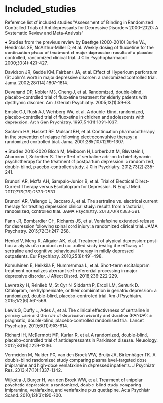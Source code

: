 # Included_studies
Reference list of included studies
"Assessment of Blinding in Randomized Controlled Trials of Antidepressants for Depressive Disorders 2000–2020: A Systematic Review and Meta-Analysis"

♦ Studies from the previous review by Baethge (2000-2010)
Burke WJ, Hendricks SE, McArthur-Miller D, et al. Weekly dosing of fluoxetine for the continuation phase of treatment of major depression: results of a placebo-controlled, randomized clinical trial. J Clin Psychopharmacol. 2000;20(4):423-427.

Davidson JR, Gadde KM, Fairbank JA, et al. Effect of Hypericum perforatum (St John's wort) in major depressive disorder: a randomized controlled trial. Jama. 2002;287(14):1807-1814.

Devanand DP, Nobler MS, Cheng J, et al. Randomized, double-blind, placebo-controlled trial of fluoxetine treatment for elderly patients with dysthymic disorder. Am J Geriatr Psychiatry. 2005;13(1):59-68.

Emslie GJ, Rush AJ, Weinberg WA, et al. A double-blind, randomized, placebo-controlled trial of fluoxetine in children and adolescents with depression. Arch Gen Psychiatry. 1997;54(11):1031-1037.

Sackeim HA, Haskett RF, Mulsant BH, et al. Continuation pharmacotherapy in the prevention of relapse following electroconvulsive therapy: a randomized controlled trial. Jama. 2001;285(10):1299-1307.

♦ Studies 2010-2020
Bloch M, Meiboom H, Lorberblatt M, Bluvstein I, Aharonov I, Schreiber S. The effect of sertraline add-on to brief dynamic psychotherapy for the treatment of postpartum depression: a randomized, double-blind, placebo-controlled study. J Clin Psychiatry. 2012;73(2):235-241.

Brunoni AR, Moffa AH, Sampaio-Junior B, et al. Trial of Electrical Direct-Current Therapy versus Escitalopram for Depression. N Engl J Med. 2017;376(26):2523-2533.

Brunoni AR, Valiengo L, Baccaro A, et al. The sertraline vs. electrical current therapy for treating depression clinical study: results from a factorial, randomized, controlled trial. JAMA Psychiatry. 2013;70(4):383-391.

Fann JR, Bombardier CH, Richards JS, et al. Venlafaxine extended-release for depression following spinal cord injury: a randomized clinical trial. JAMA Psychiatry. 2015;72(3):247-258.

Henkel V, Mergl R, Allgaier AK, et al. Treatment of atypical depression: post-hoc analysis of a randomized controlled study testing the efficacy of sertraline and cognitive behavioural therapy in mildly depressed outpatients. Eur Psychiatry. 2010;25(8):491-498.

Komulainen E, Heikkilä R, Nummenmaa L, et al. Short-term escitalopram treatment normalizes aberrant self-referential processing in major depressive disorder. J Affect Disord. 2018;236:222-229.

Lavretsky H, Reinlieb M, St Cyr N, Siddarth P, Ercoli LM, Senturk D. Citalopram, methylphenidate, or their combination in geriatric depression: a randomized, double-blind, placebo-controlled trial. Am J Psychiatry. 2015;172(6):561-569.

Lewis G, Duffy L, Ades A, et al. The clinical effectiveness of sertraline in primary care and the role of depression severity and duration (PANDA): a pragmatic, double-blind, placebo-controlled randomised trial. Lancet Psychiatry. 2019;6(11):903-914.

Richard IH, McDermott MP, Kurlan R, et al. A randomized, double-blind, placebo-controlled trial of antidepressants in Parkinson disease. Neurology. 2012;78(16):1229-1236.

Vermeiden M, Mulder PG, van den Broek WW, Bruijn JA, Birkenhäger TK. A double-blind randomized study comparing plasma level-targeted dose imipramine and high-dose venlafaxine in depressed inpatients. J Psychiatr Res. 2013;47(10):1337-1342.

Wijkstra J, Burger H, van den Broek WW, et al. Treatment of unipolar psychotic depression: a randomized, double-blind study comparing imipramine, venlafaxine, and venlafaxine plus quetiapine. Acta Psychiatr Scand. 2010;121(3):190-200.
